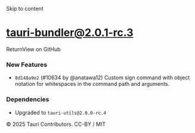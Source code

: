 Skip to content
# tauri-bundler@2.0.1-rc.3
ReturnView on GitHub
### New Features
  * `8d148a9e2` (#10634 by @anatawa12) Custom sign command with object notation for whitespaces in the command path and arguments.


### Dependencies
  * Upgraded to `tauri-utils@2.0.0-rc.4`


© 2025 Tauri Contributors. CC-BY / MIT
